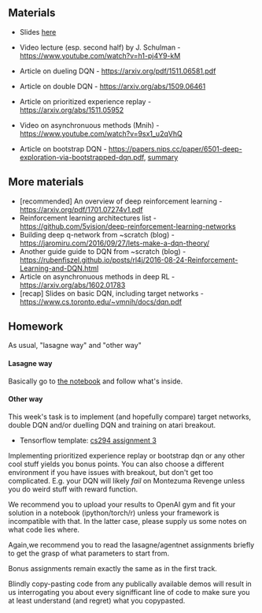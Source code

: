 ## Materials
* Slides [here](https://yadi.sk/i/P02qoHng3G7oMt)

* Video lecture (esp. second half) by J. Schulman - https://www.youtube.com/watch?v=h1-pj4Y9-kM
* Article on dueling DQN - https://arxiv.org/pdf/1511.06581.pdf
* Article on double DQN - https://arxiv.org/abs/1509.06461
* Article on prioritized experience replay - https://arxiv.org/abs/1511.05952
* Video on asynchronuous methods (Mnih) - https://www.youtube.com/watch?v=9sx1_u2qVhQ
* Article on bootstrap DQN - https://papers.nips.cc/paper/6501-deep-exploration-via-bootstrapped-dqn.pdf, [summary](http://pemami4911.github.io/paper-summaries/2016/08/16/Deep-exploration.html)


## More materials
* [recommended] An overview of deep reinforcement learning - https://arxiv.org/pdf/1701.07274v1.pdf
* Reinforcement learning architectures list - https://github.com/5vision/deep-reinforcement-learning-networks
* Building deep q-network from ~scratch (blog) - https://jaromiru.com/2016/09/27/lets-make-a-dqn-theory/
* Another guide guide to DQN from ~scratch (blog) - https://rubenfiszel.github.io/posts/rl4j/2016-08-24-Reinforcement-Learning-and-DQN.html
* Article on asynchronuous methods in deep RL - https://arxiv.org/abs/1602.01783
* [recap] Slides on basic DQN, including target networks - https://www.cs.toronto.edu/~vmnih/docs/dqn.pdf


## Homework

As usual, "lasagne way" and "other way"

#### Lasagne way

Basically go to [the notebook](https://github.com/yandexdataschool/Practical_RL/blob/master/week5/Seminar5_deep_rl.ipynb) and follow what's inside.

#### Other way

This week's task is to implement (and hopefully compare) target networks, double DQN and/or duelling DQN and training on atari breakout.

 * Tensorflow template: [cs294 assignment 3](https://github.com/berkeleydeeprlcourse/homework/tree/master/hw3)

Implementing prioritized experience replay or bootstrap dqn or any other cool stuff yields you bonus points. You can also choose a different environment if you have issues with breakout, but don't get too complicated. E.g. your DQN will likely _fail_ on Montezuma Revenge unless you do weird stuff with reward function.

We recommend you to upload your results to OpenAI gym and fit your solution in a notebook (ipython/torch/r) unless your framework is incompatible with that. In the latter case, please supply us some notes on what code lies where.

Again,we recommend you to read the lasagne/agentnet assignments briefly to get the grasp of what parameters to start from.

Bonus assignments remain exactly the same as in the first track.

Blindly copy-pasting code from any publically available demos will result in us interrogating you about every signifficant line of code to make sure you at least understand (and regret) what you copypasted.


